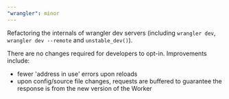 ```yaml
---
"wrangler": minor
---
```


Refactoring the internals of wrangler dev servers (including `wrangler dev`, `wrangler dev --remote` and `unstable_dev()`).

There are no changes required for developers to opt-in. Improvements include:

- fewer 'address in use' errors upon reloads
- upon config/source file changes, requests are buffered to guarantee the response is from the new version of the Worker
